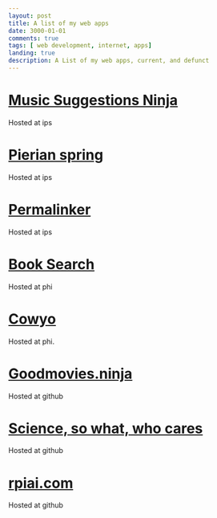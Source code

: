```yaml
---
layout: post
title: A list of my web apps
date: 3000-01-01
comments: true
tags: [ web development, internet, apps]
landing: true
description: A List of my web apps, current, and defunct
---
```


# [Music Suggestions Ninja](http://www.musicsuggestions.ninja/)

Hosted at ips

# [Pierian spring](http://pierian.duckdns.org/)

Hosted at ips

# [Permalinker](http://permalinker.duckdns.org/)

Hosted at ips

# [Book Search](http://book.duckdns.org/)

Hosted at phi

# [Cowyo](http://cowyo.com/about)

Hosted at phi.

# [Goodmovies.ninja](http://goodmovies.ninja/)

Hosted at github

# [Science, so what, who cares](http://sciencesowhatwhocares.xyz/)

Hosted at github

# [rpiai.com](http://rpiai.com/)

Hosted at github
